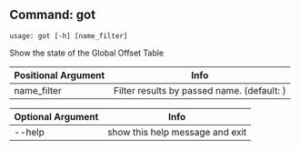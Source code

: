 ## Command: got ##
```
usage: got [-h] [name_filter]
```
Show the state of the Global Offset Table  

| Positional Argument | Info |
|---------------------|------|
| name_filter | Filter results by passed name. (default: ) |

| Optional Argument | Info |
|---------------------|------|
| --help | show this help message and exit |



